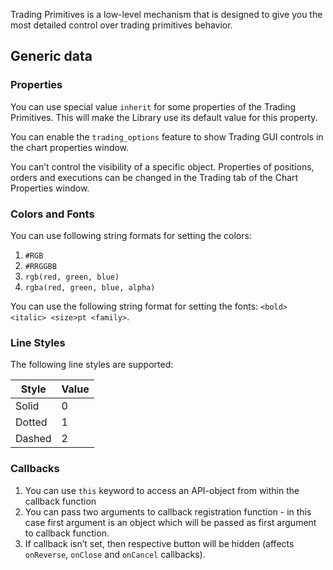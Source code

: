 Trading Primitives is a low-level mechanism that is designed to give you the most detailed control over trading primitives behavior.

## Generic data

### Properties

You can use special value `inherit` for some properties of the Trading Primitives. This will make the Library use its default value for this property.

You can enable the `trading_options` feature to show Trading GUI controls in the chart properties window.

You can’t control the visibility of a specific object. Properties of positions, orders and executions can be changed in the Trading tab of the Chart Properties window.

### Colors and Fonts

You can use following string formats for setting the colors:

1. `#RGB`
1. `#RRGGBB`
1. `rgb(red, green, blue)`
1. `rgba(red, green, blue, alpha)`

You can use the following string format for setting the fonts: `<bold> <italic> <size>pt <family>`.

### Line Styles

The following line styles are supported:

Style|Value
---|---
Solid|0
Dotted|1
Dashed|2

### Callbacks

1. You can use `this` keyword to access an API-object from within the callback function
1. You can pass two arguments to callback registration function - in this case first argument is an object which will be passed as first argument to callback function.
1. If callback isn’t set, then respective button will be hidden (affects `onReverse`, `onClose` and `onCancel` callbacks).
